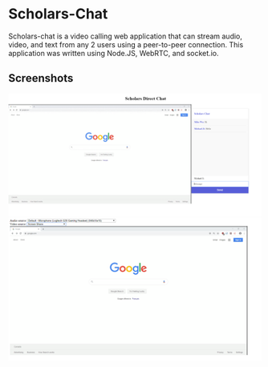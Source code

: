 # Scholars-Chat

Scholars-chat is a video calling web application that can stream audio, video, and text 
from any 2 users using a peer-to-peer connection. This application was written using Node.JS,
WebRTC, and socket.io.

## Screenshots

![chat_app](live-broadcast/images/chat_app.PNG)
![chat_app_broadcast](live-broadcast/images/chat_app_broadcast.PNG)